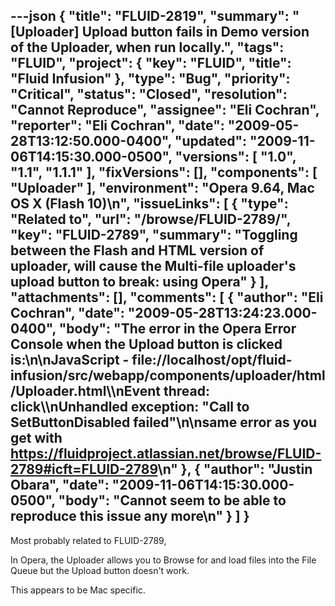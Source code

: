 ---json
{
  "title": "FLUID-2819",
  "summary": "[Uploader] Upload button fails in Demo version of the Uploader, when run locally.",
  "tags": "FLUID",
  "project": {
    "key": "FLUID",
    "title": "Fluid Infusion"
  },
  "type": "Bug",
  "priority": "Critical",
  "status": "Closed",
  "resolution": "Cannot Reproduce",
  "assignee": "Eli Cochran",
  "reporter": "Eli Cochran",
  "date": "2009-05-28T13:12:50.000-0400",
  "updated": "2009-11-06T14:15:30.000-0500",
  "versions": [
    "1.0",
    "1.1",
    "1.1.1"
  ],
  "fixVersions": [],
  "components": [
    "Uploader"
  ],
  "environment": "Opera 9.64, Mac OS X (Flash 10)\n",
  "issueLinks": [
    {
      "type": "Related to",
      "url": "/browse/FLUID-2789/",
      "key": "FLUID-2789",
      "summary": "Toggling between the Flash and HTML version of uploader, will cause the Multi-file uploader's upload button to break: using Opera"
    }
  ],
  "attachments": [],
  "comments": [
    {
      "author": "Eli Cochran",
      "date": "2009-05-28T13:24:23.000-0400",
      "body": "The error in the Opera Error Console when the Upload button is clicked is:\n\nJavaScript - file://localhost/opt/fluid-infusion/src/webapp/components/uploader/html/Uploader.html\\\nEvent thread: click\\\nUnhandled exception: \"Call to SetButtonDisabled failed\"\n\nsame error as you get with <https://fluidproject.atlassian.net/browse/FLUID-2789#icft=FLUID-2789>\n"
    },
    {
      "author": "Justin Obara",
      "date": "2009-11-06T14:15:30.000-0500",
      "body": "Cannot seem to be able to reproduce this issue any more\n"
    }
  ]
}
---
Most probably related to FLUID-2789,

In Opera, the Uploader allows you to Browse for and load files into the File Queue but the Upload button doesn't work.&#x20;

This appears to be Mac specific.

        